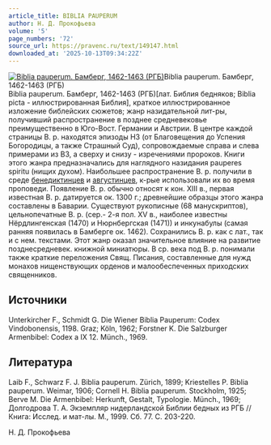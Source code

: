 ```yaml
---
article_title: BIBLIA PAUPERUM
author: Н. Д. Прокофьева
volume: '5'
page_numbers: '72'
source_url: https://pravenc.ru/text/149147.html
downloaded_at: '2025-10-13T09:34:22Z'
---
```


[![Biblia pauperum. Бамберг, 1462-1463 (РГБ)](https://pravenc.ru/data/375/457/1234/1i200.jpg "Кликните для увеличения картинки")](https://pravenc.ru/data/375/457/1234/1i400.jpg)Biblia pauperum. Бамберг, 1462-1463 (РГБ)  
Biblia pauperum. Бамберг, 1462-1463 (РГБ)[лат. Библия бедняков; Biblia picta - иллюстрированная Библия], краткое иллюстрированное изложение библейских сюжетов; жанр назидательной лит-ры, получивший распространение в позднее средневековье преимущественно в Юго-Вост. Германии и Австрии. В центре каждой страницы В. p. находятся эпизоды НЗ (от Благовещения до Успения Богородицы, а также Страшный Суд), сопровождаемые справа и слева примерами из ВЗ, а сверху и снизу - изречениями пророков. Книги этого жанра предназначались для наглядного назидания pauperes spiritu (нищих духом). Наибольшее распространение В. p. получили в среде [бенедиктинцев](https://pravenc.ru/text/Бенедиктинцы.html) и [августинцев](https://pravenc.ru/text/АВГУСТИНЦЫ.html), к-рые использовали их во время проповеди. Появление В. p. обычно относят к кон. XIII в., первая известная В. p. датируется ок. 1300 г.; древнейшие образцы этого жанра составлены в Баварии. Существуют рукописные (68 манускриптов), цельнопечатные В. p. (сер.- 2-я пол. XV в., наиболее известны Нёрдлингенская (1470) и Нюрнбергская (1471)) и инкунабулы (самая ранняя появилась в Бамберге ок. 1462). Сохранились В. p. как с лат., так и с нем. текстами. Этот жанр оказал значительное влияние на развитие позднесредневек. книжной миниатюры. В ср. века под В. p. понимали также краткие переложения Свящ. Писания, составленные для нужд монахов нищенствующих орденов и малообеспеченных приходских священников.

## Источники

Unterkircher F., Schmidt G. Die Wiener Biblia Pauperum: Codex Vindobonensis, 1198. Graz; Köln, 1962; Forstner K. Die Salzburger Armenbibel: Codex a IX 12. Münch., 1969.

## Литература

Laib F., Schwarz F. J. Biblia pauperum. Zürich, 1899; Kriestelles P. Biblia pauperum. Weimar, 1906; Cornell H. Biblia pauperum. Stockholm, 1925; Berve M. Die Armenbibel: Herkunft, Gestalt, Typologie. Münch., 1969; Долгодрова Т. А. Экземпляр нидерландской Библии бедных из РГБ // Книга: Исслед. и мат-лы. М., 1999. Сб. 77. С. 203-220.

Н. Д. Прокофьева
